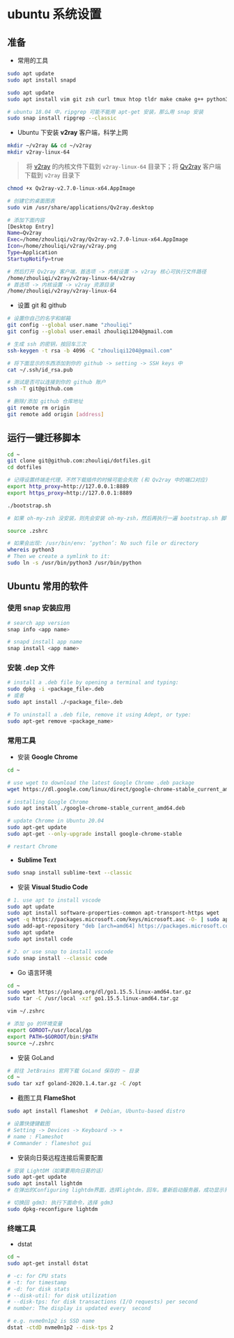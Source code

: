 # ubuntu 系统设置

## 准备

- 常用的工具

```bash
sudo apt update
sudo apt install snapd

sudo apt update
sudo apt install vim git zsh curl tmux htop tldr make cmake g++ python3 ripgrep dstat

# ubuntu 18.04 中，ripgrep 可能不能用 apt-get 安装，那么用 snap 安装
sudo snap install ripgrep --classic
```



- Ubuntu 下安装 **v2ray** 客户端，科学上网

```bash
mkdir ~/v2ray && cd ~/v2ray
mkdir v2ray-linux-64
```

> ​	将 [v2ray](https://github.com/v2ray/v2ray-core/releases/tag/v4.28.2) 的内核文件下载到 `v2ray-linux-64` 目录下；将 [Qv2ray](https://github.com/Qv2ray/Qv2ray/releases/tag/v2.7.0) 客户端下载到 `v2ray` 目录下

```bash
chmod +x Qv2ray-v2.7.0-linux-x64.AppImage

# 创建它的桌面图表
sudo vim /usr/share/applications/Qv2ray.desktop

# 添加下面内容
[Desktop Entry]
Name=Qv2ray
Exec=/home/zhouliqi/v2ray/Qv2ray-v2.7.0-linux-x64.AppImage
Icon=/home/zhouliqi/v2ray/v2ray.png
Type=Application
StartupNotify=true

# 然后打开 Qv2ray 客户端，首选项 -> 内核设置 -> v2ray 核心可执行文件路径
/home/zhouliqi/v2ray/v2ray-linux-64/v2ray
# 首选项 -> 内核设置 -> v2ray 资源目录
/home/zhouliqi/v2ray/v2ray-linux-64
```



- 设置 git 和 github

```bash
# 设置你自己的名字和邮箱
git config --global user.name "zhouliqi"
git config --global user.email zhouliqi1204@gmail.com

# 生成 ssh 的密钥，按回车三次
ssh-keygen -t rsa -b 4096 -C "zhouliqi1204@gmail.com"

# 将下面显示的东西添加到你的 github -> setting -> SSH keys 中
cat ~/.ssh/id_rsa.pub

# 测试是否可以连接到你的 github 账户
ssh -T git@github.com

# 删除/添加 github 仓库地址
git remote rm origin
git remote add origin [address]
```





## 运行一键迁移脚本

```bash
cd ~
git clone git@github.com:zhouliqi/dotfiles.git
cd dotfiles

# 记得设置终端走代理，不然下载插件的时候可能会失败 (和 Qv2ray 中的端口对应)
export http_proxy=http://127.0.0.1:8889
export https_proxy=http://127.0.0.1:8889

./bootstrap.sh

# 如果 oh-my-zsh 没安装，则先会安装 oh-my-zsh，然后再执行一遍 bootstrap.sh 脚本

source .zshrc
```



```bash
# 如果会出现: /usr/bin/env: ‘python’: No such file or directory 
whereis python3
# Then we create a symlink to it:
sudo ln -s /usr/bin/python3 /usr/bin/python
```



## Ubuntu 常用的软件

### 使用 snap 安装应用

```bash
# search app version
snap info <app name>

# snapd install app name
snap install <app name>
```



### 安装 .dep 文件

```bash
# install a .deb file by opening a terminal and typing:
sudo dpkg -i <package_file>.deb
# 或者
sudo apt install ./<package_file>.deb

# To uninstall a .deb file, remove it using Adept, or type:
sudo apt-get remove <package_name>
```



### 常用工具

- 安装 **Google Chrome**

```bash
cd ~

# use wget to download the latest Google Chrome .deb package
wget https://dl.google.com/linux/direct/google-chrome-stable_current_amd64.deb

# installing Google Chrome
sudo apt install ./google-chrome-stable_current_amd64.deb

# update Chrome in Ubuntu 20.04
sudo apt-get update
sudo apt-get --only-upgrade install google-chrome-stable

# restart Chrome
```



- **Sublime Text**

```bash
sudo snap install sublime-text --classic
```



- 安装 **Visual Studio Code**

```bash
# 1. use apt to install vscode
sudo apt update
sudo apt install software-properties-common apt-transport-https wget
wget -q https://packages.microsoft.com/keys/microsoft.asc -O- | sudo apt-key add -
sudo add-apt-repository "deb [arch=amd64] https://packages.microsoft.com/repos/vscode stable main"
sudo apt update
sudo apt install code

# 2. or use snap to install vscode
sudo snap install --classic code
```



- Go 语言环境

```bash
cd ~
sudo wget https://golang.org/dl/go1.15.5.linux-amd64.tar.gz
sudo tar -C /usr/local -xzf go1.15.5.linux-amd64.tar.gz

vim ~/.zshrc

# 添加 go 的环境变量
export GOROOT=/usr/local/go
export PATH=$GOROOT/bin:$PATH
source ~/.zshrc
```



- 安装 GoLand

```bash
# 前往 JetBrains 官网下载 GoLand 保存的 ~ 目录
cd ~
sudo tar xzf goland-2020.1.4.tar.gz -C /opt
```



- 截图工具 **FlameShot**

```bash
sudo apt install flameshot  # Debian, Ubuntu-based distro

# 设置快捷键截图
# Setting -> Devices -> Keyboard -> +
# name : Flameshot
# Commander : flameshot gui
```



- 安装向日葵远程连接后需要配置

```bash
# 安装 LightDM（如果要用向日葵的话）
sudo apt-get update
sudo apt install lightdm
# 在弹出的Configuring lightdm界面，选择lightdm，回车。重新启动服务器，成功显示界面

# 切换回 gdm3: 执行下面命令，选择 gdm3
sudo dpkg-reconfigure lightdm
```



### 终端工具

- dstat

```bash
cd ~
sudo apt-get install dstat

# -c: for CPU stats
# -t: for timestamp
# -d: for disk stats
# --disk-util: for disk utilization
# --disk-tps: for disk transactions (I/O requests) per second
# number: The display is updated every  second

# e.g. nvme0n1p2 is SSD name
dstat -ctdD nvme0n1p2 --disk-tps 2
```
